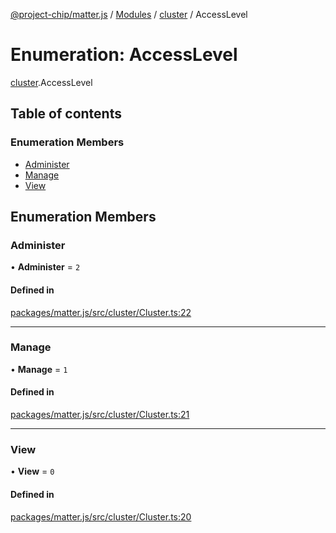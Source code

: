 [@project-chip/matter.js](../README.md) / [Modules](../modules.md) / [cluster](../modules/cluster.md) / AccessLevel

# Enumeration: AccessLevel

[cluster](../modules/cluster.md).AccessLevel

## Table of contents

### Enumeration Members

- [Administer](cluster.AccessLevel.md#administer)
- [Manage](cluster.AccessLevel.md#manage)
- [View](cluster.AccessLevel.md#view)

## Enumeration Members

### Administer

• **Administer** = ``2``

#### Defined in

[packages/matter.js/src/cluster/Cluster.ts:22](https://github.com/project-chip/matter.js/blob/5bdbf8d/packages/matter.js/src/cluster/Cluster.ts#L22)

___

### Manage

• **Manage** = ``1``

#### Defined in

[packages/matter.js/src/cluster/Cluster.ts:21](https://github.com/project-chip/matter.js/blob/5bdbf8d/packages/matter.js/src/cluster/Cluster.ts#L21)

___

### View

• **View** = ``0``

#### Defined in

[packages/matter.js/src/cluster/Cluster.ts:20](https://github.com/project-chip/matter.js/blob/5bdbf8d/packages/matter.js/src/cluster/Cluster.ts#L20)
